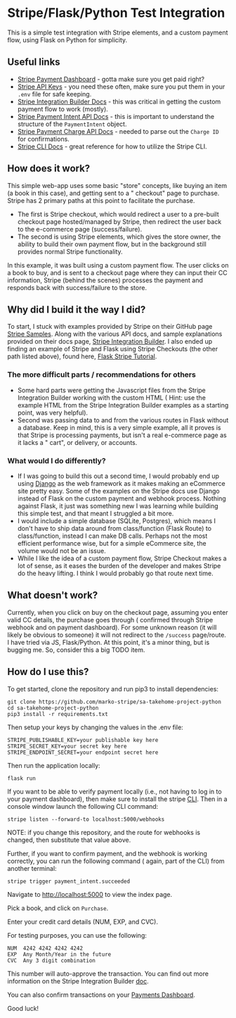 # Stripe/Flask/Python Test Integration

This is a simple test integration with Stripe elements, and a custom payment flow, using Flask on Python for simplicity.

## Useful links

- [Stripe Payment Dashboard](https://dashboard.stripe.com/test/payments) - gotta make sure you get paid right?
- [Stripe API Keys](https://dashboard.stripe.com/test/apikeys) - you need these often, make sure you put them in
  your `.env` file for safe keeping.
- [Stripe Integration Builder Docs](https://stripe.com/docs/payments/integration-builder) - this was critical in getting
  the custom payment flow to work (mostly).
- [Stripe Payment Intent API Docs](https://stripe.com/docs/api/payment_intents/object) - this is important to understand
  the structure of the `PaymentIntent` object.
- [Stripe Payment Charge API Docs](https://stripe.com/docs/api/charges/object) - needed to parse out the `Charge ID` for
  confirmations.
- [Stripe CLI Docs](https://stripe.com/docs/stripe-cli) - great reference for how to utilize the Stripe CLI.

## How does it work?

This simple web-app uses some basic "store" concepts, like buying an item (a book in this case), and getting sent to a "
checkout" page to purchase. Stripe has 2 primary paths at this point to facilitate the purchase.

- The first is Stripe checkout, which would redirect a user to a pre-built checkout page hosted/managed by Stripe, then
  redirect the user back to the e-commerce page (success/failure).
- The second is using Stripe elements, which gives the store owner, the ability to build their own payment flow, but in
  the background still provides normal Stripe functionality.

In this example, it was built using a custom payment flow. The user clicks on a book to buy, and is sent to a checkout
page where they can input their CC information, Stripe (behind the scenes) processes the payment and responds back with
success/failure to the store.

## Why did I build it the way I did?

To start, I stuck with examples provided by Stripe on their GitHub
page [Stripe Samples](https://github.com/stripe-samples). Along with the various API docs, and sample explanations
provided on their docs page, [Stripe Integration Builder](https://stripe.com/docs/payments/integration-builder). I also
ended up finding an example of Stripe and Flask using Stripe Checkouts (the other path listed above), found
here, [Flask Stripe Tutorial](https://testdriven.io/blog/flask-stripe-tutorial/).

### The more difficult parts / recommendations for others

- Some hard parts were getting the Javascript files from the Stripe Integration Builder working with the custom HTML (
  Hint: use the example HTML from the Stripe Integration Builder examples as a starting point, was very helpful).
- Second was passing data to and from the various routes in Flask without a database. Keep in mind, this is a very
  simple example, all it proves is that Stripe is processing payments, but isn't a real e-commerce page as it lacks a "
  cart", or delivery, or accounts.

### What would I do differently?

- If I was going to build this out a second time, I would probably end up using [Django](https://www.djangoproject.com/)
  as the web framework as it makes making an eCommerce site pretty easy. Some of the examples on the Stripe docs use
  Django instead of Flask on the custom payment and webhook process. Nothing against Flask, it just was something new I
  was learning while building this simple test, and that meant I struggled a bit more.
- I would include a simple database (SQLite, Postgres), which means I don't have to ship data around from
  class/function (Flask Route) to class/function, instead I can make DB calls. Perhaps not the most efficient
  performance wise, but for a simple eCommerce site, the volume would not be an issue.
- While I like the idea of a custom payment flow, Stripe Checkout makes a lot of sense, as it eases the burden of the
  developer and makes Stripe do the heavy lifting. I think I would probably go that route next time.

## What doesn't work?

Currently, when you click on buy on the checkout page, assuming you enter valid CC details, the purchase goes through (
confirmed through Stripe webhook and on payment dashboard). For some unknown reason (it will likely be obvious to
someone) it will not redirect to the `/success` page/route. I have tried via JS, Flask/Python. At this point, it's a
minor thing, but is bugging me. So, consider this a big TODO item.

## How do I use this?

To get started, clone the repository and run pip3 to install dependencies:

```
git clone https://github.com/marko-stripe/sa-takehome-project-python 
cd sa-takehome-project-python
pip3 install -r requirements.txt
```

Then setup your keys by changing the values in the .env file:

```
STRIPE_PUBLISHABLE_KEY=your publishable key here
STRIPE_SECRET_KEY=your secret key here
STRIPE_ENDPOINT_SECRET=your endpoint secret here
```

Then run the application locally:

```
flask run
```

If you want to be able to verify payment locally (i.e., not having to log in to your payment dashboard), then make sure
to install the stripe [CLI](https://stripe.com/docs/stripe-cli). Then in a console window launch the following CLI
command:

```
stripe listen --forward-to localhost:5000/webhooks
```

NOTE: if you change this repository, and the route for webhooks is changed, then substitute that value above.

Further, if you want to confirm payment, and the webhook is working correctly, you can run the following command (
again, part of the CLI) from another terminal:

```
stripe trigger payment_intent.succeeded
```

Navigate to [http://localhost:5000](http://localhost:5000) to view the index page.

Pick a book, and click on `Purchase`.

Enter your credit card details (NUM, EXP, and CVC).

For testing purposes, you can use the following:

```
NUM  4242 4242 4242 4242
EXP  Any Month/Year in the future
CVC  Any 3 digit combination
```

This number will auto-approve the transaction. You can find out more information on the Stripe Integration
Builder [doc](https://stripe.com/docs/payments/integration-builder).

You can also confirm transactions on your [Payments Dashboard](https://dashboard.stripe.com/test/payments).

Good luck!
